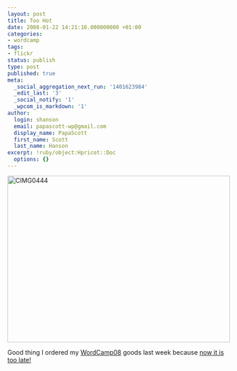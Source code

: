 ```yaml
---
layout: post
title: Too Hot
date: 2008-01-22 14:21:16.000000000 +01:00
categories:
- wordcamp
tags:
- flickr
status: publish
type: post
published: true
meta:
  _social_aggregation_next_run: '1401623984'
  _edit_last: '3'
  _social_notify: '1'
  _wpcom_is_markdown: '1'
author:
  login: shanson
  email: papascott-wp@gmail.com
  display_name: PapaScott
  first_name: Scott
  last_name: Hanson
excerpt: !ruby/object:Hpricot::Doc
  options: {}
---
```

<p><a href="http://www.flickr.com/photos/51035717986@N01/2211326945" title="View 'CIMG0444' on Flickr.com"><img src="https://farm3.static.flickr.com/2017/2211326945_ffde21da9d.jpg" alt="CIMG0444" border="0" width="500" height="375" /></a></p>
<p>Good thing I ordered my <a href="http://www.wordcamp08.de/">WordCamp08</a> goods last week because <a href="http://www.wordcamp08.de/2008/01/21/spreadshirt-t-shirt-shop-geschlossen/">now it is too late!</a></p>
